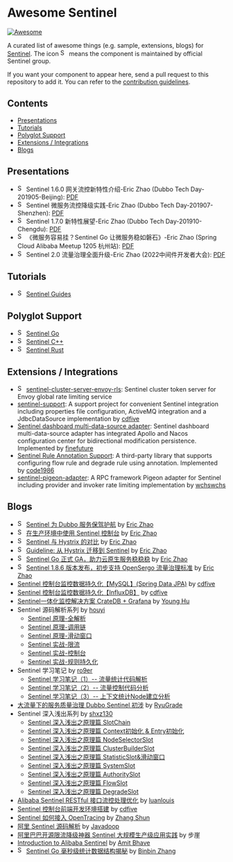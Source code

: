 # Awesome Sentinel

[![Awesome](https://awesome.re/badge-flat.svg)](https://awesome.re)

A curated list of awesome things (e.g. sample, extensions, blogs) for [Sentinel](https://github.com/alibaba/Sentinel). The icon <img src="https://raw.githubusercontent.com/sentinel-group/sentinel-awesome/master/sentinel_favicon.ico" title="Sentinel official icon" height="16px"> means the component is maintained by official Sentinel group.

If you want your component to appear here, send a pull request to this repository to add it. You can refer to the [contribution guidelines](./CONTRIBUTING.md).

## Contents

- [Presentations](#presentations)
- [Tutorials](#tutorials)
- [Polyglot Support](#polyglot-support)
- [Extensions / Integrations](#extensions--integrations)
- [Blogs](#blogs)

## Presentations

- <img src="https://raw.githubusercontent.com/sentinel-group/sentinel-awesome/master/sentinel_favicon.ico" title="Sentinel official" height="16px"> Sentinel 1.6.0 网关流控新特性介绍-Eric Zhao (Dubbo Tech Day-201905-Beijing): [PDF](https://github.com/sentinel-group/sentinel-awesome/blob/master/slides/Sentinel%201.6.0%20网关流控新特性介绍-Eric%20Zhao-DTED-201905.pdf)
- <img src="https://raw.githubusercontent.com/sentinel-group/sentinel-awesome/master/sentinel_favicon.ico" title="Sentinel official" height="16px"> Sentinel 微服务流控降级实践-Eric Zhao (Dubbo Tech Day-201907-Shenzhen): [PDF](https://github.com/sentinel-group/sentinel-awesome/blob/master/slides/Sentinel%20微服务流控降级实践-Eric%20Zhao-DTED-201907.pdf)
- <img src="https://raw.githubusercontent.com/sentinel-group/sentinel-awesome/master/sentinel_favicon.ico" title="Sentinel official" height="16px"> Sentinel 1.7.0 新特性展望-Eric Zhao (Dubbo Tech Day-201910-Chengdu): [PDF](https://github.com/sentinel-group/sentinel-awesome/blob/master/slides/Sentinel%201.7.0%20新特性展望-Eric%20Zhao-DTED-201910.pdf)
- <img src="https://raw.githubusercontent.com/sentinel-group/sentinel-awesome/master/sentinel_favicon.ico" title="Sentinel official" height="16px"> 《微服务容易挂？Sentinel Go 让微服务稳如磐石》-Eric Zhao (Spring Cloud Alibaba Meetup 1205 杭州站): [PDF](https://github.com/sentinel-group/sentinel-awesome/blob/master/slides/SCA%20Meetup%20Hangzhou-20201205-Sentinel%20Go-Eric%20Zhao.pdf)
- <img src="https://raw.githubusercontent.com/sentinel-group/sentinel-awesome/master/sentinel_favicon.ico" title="Sentinel official" height="16px"> Sentinel 2.0 流量治理全面升级-Eric Zhao (2022中间件开发者大会): [PDF](https://github.com/mse-group/Slides/blob/main/中间件开发者大会/10%20-%20赵奕豪(宿何)%20-Sentinel%202.0%20流量治理全面升级.pdf)

## Tutorials

- <img src="https://raw.githubusercontent.com/sentinel-group/sentinel-awesome/master/sentinel_favicon.ico" title="Sentinel official" height="16px"> [Sentinel Guides](https://github.com/sentinel-group/sentinel-guides)

## Polyglot Support

- <img src="https://raw.githubusercontent.com/sentinel-group/sentinel-awesome/master/sentinel_favicon.ico" title="Sentinel official" height="16px"> [Sentinel Go](https://github.com/alibaba/sentinel-golang)
- <img src="https://raw.githubusercontent.com/sentinel-group/sentinel-awesome/master/sentinel_favicon.ico" title="Sentinel official" height="16px"> [Sentinel C++](https://github.com/alibaba/sentinel-cpp)
- <img src="https://raw.githubusercontent.com/sentinel-group/sentinel-awesome/master/sentinel_favicon.ico" title="Sentinel official" height="16px"> [Sentinel Rust](https://github.com/sentinel-group/sentinel-rust)

## Extensions / Integrations

- <img src="https://raw.githubusercontent.com/sentinel-group/sentinel-awesome/master/sentinel_favicon.ico" title="Sentinel official" height="16px"> [sentinel-cluster-server-envoy-rls](https://github.com/alibaba/Sentinel/tree/master/sentinel-cluster/sentinel-cluster-server-envoy-rls): Sentinel cluster token server for Envoy global rate limiting service
- [sentinel-support](https://github.com/cdfive/sentinel-support): A support project for convenient Sentinel integration including properties file configuration, ActiveMQ integration and a JdbcDataSource implementation by [cdfive](https://github.com/cdfive)
- [Sentinel dashboard multi-data-source adapter](https://github.com/finefuture/sentinel-dashboard-X): Sentinel dashboard multi-data-source adapter has integrated Apollo and Nacos configuration center for bidirectional modification persistence. Implemented by [finefuture](https://github.com/finefuture)
- [Sentinel Rule Annotation Support](https://github.com/code1986/sentinel-lib): A third-party library that supports configuring flow rule and degrade rule using annotation. Implemented by [code1986](https://github.com/code1986)
- [sentinel-pigeon-adapter](https://github.com/sentinel-group/sentinel-pigeon): A RPC framework Pigeon adapter for Sentinel including provider and invoker rate limiting implementation by [wchswchs](https://github.com/wchswchs)

## Blogs

- <img src="https://raw.githubusercontent.com/sentinel-group/sentinel-awesome/master/sentinel_favicon.ico" title="Sentinel official" height="16px"> [Sentinel 为 Dubbo 服务保驾护航](http://dubbo.apache.org/zh-cn/blog/sentinel-introduction-for-dubbo.html) by [Eric Zhao](https://github.com/sczyh30)
- <img src="https://raw.githubusercontent.com/sentinel-group/sentinel-awesome/master/sentinel_favicon.ico" title="Sentinel official" height="16px"> [在生产环境中使用 Sentinel 控制台](https://github.com/alibaba/Sentinel/wiki/在生产环境中使用-Sentinel) by [Eric Zhao](https://github.com/sczyh30)
- <img src="https://raw.githubusercontent.com/sentinel-group/sentinel-awesome/master/sentinel_favicon.ico" title="Sentinel official" height="16px"> [Sentinel 与 Hystrix 的对比](https://sentinelguard.io/zh-cn/blog/sentinel-vs-hystrix.html) by [Eric Zhao](https://github.com/sczyh30)
- <img src="https://raw.githubusercontent.com/sentinel-group/sentinel-awesome/master/sentinel_favicon.ico" title="Sentinel official" height="16px"> [Guideline: 从 Hystrix 迁移到 Sentinel](https://sentinelguard.io/zh-cn/blog/guideline-migrate-from-hystrix-to-sentinel.html) by [Eric Zhao](https://github.com/sczyh30)
- <img src="https://raw.githubusercontent.com/sentinel-group/sentinel-awesome/master/sentinel_favicon.ico" title="Sentinel official" height="16px"> [Sentinel Go 正式 GA，助力云原生服务稳稳稳](https://sentinelguard.io/zh-cn/blog/sentinel-go-ga-release.html) by [Eric Zhao](https://github.com/sczyh30)
- <img src="https://raw.githubusercontent.com/sentinel-group/sentinel-awesome/master/sentinel_favicon.ico" title="Sentinel official" height="16px"> [Sentinel 1.8.6 版本发布，初步支持 OpenSergo 流量治理标准](https://sentinelguard.io/zh-cn/blog/sentinel-1-8-6-release.html) by [Eric Zhao](https://github.com/sczyh30)
- [Sentinel 控制台监控数据持久化【MySQL】(Spring Data JPA)](https://www.cnblogs.com/cdfive2018/p/9838577.html) by [cdfive](https://github.com/cdfive)
- [Sentinel 控制台监控数据持久化【InfluxDB】](https://www.cnblogs.com/cdfive2018/p/9914838.html) by [cdfive](https://github.com/cdfive)
- [Sentinel一体化监控解决方案 CrateDB + Grafana](https://blog.csdn.net/huyong1990/article/details/82392386) by [Young Hu](https://github.com/YoungHu)
- Sentinel 源码解析系列 by [houyi](https://github.com/all4you)
  - [Sentinel 原理-全解析](https://mp.weixin.qq.com/s/7_pCkamNv0269e5l9_Wz7w)
  - [Sentinel 原理-调用链](https://mp.weixin.qq.com/s/UEzwD22YC6jpp02foNSXnw)
  - [Sentinel 原理-滑动窗口](https://mp.weixin.qq.com/s/B1_7Kb_CxeKEAv43kdCWOA)
  - [Sentinel 实战-限流](https://mp.weixin.qq.com/s/rjyU37Dm-sxNln7GUD8tOw)
  - [Sentinel 实战-控制台](https://mp.weixin.qq.com/s/23EDFHMXLwsDqw-4O5dR5A)
  - [Sentinel 实战-规则持久化](https://mp.weixin.qq.com/s/twMFiBfRawKLR-1-N-f1yw)
- Sentinel 学习笔记 by [ro9er](https://github.com/ro9er)
  - [Sentinel 学习笔记（1）-- 流量统计代码解析](https://www.jianshu.com/p/7936d7a57924)  
  - [Sentinel 学习笔记（2）-- 流量控制代码分析](https://www.jianshu.com/p/938709e94e43)
  - [Sentinel 学习笔记（3）-- 上下文统计Node建立分析](https://www.jianshu.com/p/cfdf525248c1)
- [大流量下的服务质量治理 Dubbo Sentinel 初涉](https://mp.weixin.qq.com/s/ergr_siI07VwwSRPFgsLvQ)  by [RyuGrade](https://github.com/RyuGrade)
- Sentinel 深入浅出系列 by [shxz130](https://github.com/shxz130)
  - [Sentinel 深入浅出之原理篇 SlotChain](https://www.jianshu.com/p/a7a405de3a12)
  - [Sentinel 深入浅出之原理篇 Context初始化 & Entry初始化](https://www.jianshu.com/p/e39ac47cd893)
  - [Sentinel 深入浅出之原理篇 NodeSelectorSlot](https://www.jianshu.com/p/9a380ba188ab)
  - [Sentinel 深入浅出之原理篇 ClusterBuilderSlot](https://www.jianshu.com/p/0b0b5d8888a2)
  - [Sentinel 深入浅出之原理篇 StatisticSlot&滑动窗口](https://www.jianshu.com/p/9620298fd15a)
  - [Sentinel 深入浅出之原理篇 SystemSlot](https://www.jianshu.com/p/bfad1b7d0cde)
  - [Sentinel 深入浅出之原理篇 AuthoritySlot](https://www.jianshu.com/p/c5312c2242b3)
  - [Sentinel 深入浅出之原理篇 FlowSlot](https://www.jianshu.com/p/53218d0d273e)
  - [Sentinel 深入浅出之原理篇 DegradeSlot](https://www.jianshu.com/p/e910d4840e4a)
- [Alibaba Sentinel RESTful 接口流控处理优化](https://www.jianshu.com/p/96f5980d9798) by [luanlouis](https://github.com/luanlouis)
- [Sentinel 控制台前端开发环境搭建](https://www.cnblogs.com/cdfive2018/p/11084001.html) by [cdfive](https://github.com/cdfive)
- [Sentinel 如何接入 OpenTracing](https://juejin.im/post/5de32fe46fb9a071a828feeb) by [Zhang Shun](https://github.com/ZShUn)
- [阿里 Sentinel 源码解析](https://www.javadoop.com/post/sentinel) by [Javadoop](https://www.javadoop.com)
- [阿里巴巴开源限流降级神器 Sentinel 大规模生产级应用实践](https://mp.weixin.qq.com/s/AjHCUmygTr78yo9yMxMEyg) by 步崖
- [Introduction to Alibaba Sentinel](https://www.baeldung.com/java-sentinel-intro) by [Amit Bhave](https://github.com/Amitbhave)
- <img src="https://raw.githubusercontent.com/sentinel-group/sentinel-awesome/master/sentinel_favicon.ico" title="Sentinel official" height="16px"> [Sentinel Go 毫秒级统计数据结构揭秘](https://sentinelguard.io/zh-cn/blog/sentinel-go-internal-data-structure.html) by [Binbin Zhang](https://github.com/binbin0325)
